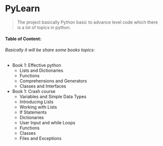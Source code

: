 # PyLearn
> The project basically Python basic to advance level code which there is a lot of topics in python.

####  Table of Content:

###### Basically it will be share some books topics:

- Book 1: Effective python
    - Lists and Dictionaries
    - Functions
    - Comprehensions and Generators
    - Classes and Interfaces
- Book 1: Crash course 
    - Variables and Simple Data Types
    - Introducing Lists
    - Working with Lists
    - If Statements
    - Dictionaries
    - User Input and while Loops
    - Functions
    - Classes
    -  Files and Exceptions
    
